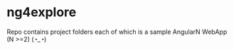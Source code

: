 # ng4explore
Repo contains project folders each of which is a sample AngularN WebApp (N >=2)   (◔_◔)
